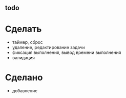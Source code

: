 ## todo

# Сделать

- таймер, сброс
- удаление, редактирование задачи
- фиксация выполнения, вывод времени выполнения
- валидация

# Сделано

- добавление
